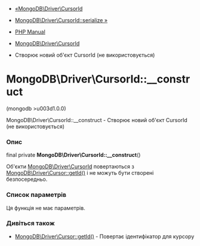- [«MongoDB\Driver\CursorId](class.mongodb-driver-cursorid.md)
- [MongoDB\Driver\CursorId::serialize
»](mongodb-driver-cursorid.serialize.md)

- [PHP Manual](index.md)
- [MongoDB\Driver\CursorId](class.mongodb-driver-cursorid.md)
- Створює новий об'єкт CursorId (не використовується)

# MongoDB\Driver\CursorId::\_\_construct

(mongodb \>u003d1.0.0)

MongoDB\Driver\CursorId::\_\_construct - Створює новий об'єкт CursorId
(не використовується)

### Опис

final private **MongoDB\Driver\CursorId::\_\_construct**()

Об'єкти [MongoDB\Driver\CursorId](class.mongodb-driver-cursorid.md)
повертаються з
[MongoDB\Driver\Cursor::getId()](mongodb-driver-cursor.getid.md) і не
можуть бути створені безпосередньо.

### Список параметрів

Ця функція не має параметрів.

### Дивіться також

- [MongoDB\Driver\Cursor::getId()](mongodb-driver-cursor.getid.md) -
Повертає ідентифікатор для курсору
